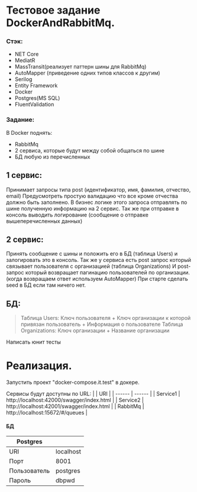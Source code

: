 # Тестовое задание DockerAndRabbitMq.

### Стэк:

- NET Core
- MediatR
- MassTransit(реализует паттерн шины для RabbitMq)
- AutoMapper (приведение одних типов классов к другим)
- Serilog
- Entity Framework
- Docker
- Postgres(MS SQL)
- FluentValidation

### Задание:

В Docker поднять:
- RabbitMq
- 2 сервиса, которые будут между собой общаться по шине
- БД любую из перечисленных

## 1 сервис:
Принимает запросы типа post (идентификатор, имя, фамилия, отчество, email)
Предусмотреть простую валидацию что все кроме отчества должно быть заполнено.
В бизнес логике этого запроса отправлять по шине полученную информацию на 2 сервис.
Так же при отправке в консоль выводить логирование (сообщение о отправке вышеперечисленных данных)

## 2 сервис:
Принять сообщение с шины и положить его в БД (таблица Users) и залогировать это в консоль.
Так же у сервиса есть post запрос который связывает пользователя с организацией (таблица Organizations)
И post-запрос который возвращает пагинацию пользователей по организации. (когда возвращаем ответ используем AutoMapper)
При старте сделать seed в БД если там ничего нет.

## БД:
> Таблица Users:
Ключ пользователя + Ключ организации к которой привязан пользователь + Информация о пользователе
Таблица Organizations:
Ключ организации + Название организации

Написать юнит тесты


# Реализация.
Запустить проект "docker-compose.it.test" в докере.

Сервисы будут доступны по URL:
|  | URI |
| ------ | ------ |
| Service1 | http://localhost:42000/swagger/index.html |
| Service2 | http://localhost:42001/swagger/index.html |
| RabbitMq | http://localhost:15672/#/queues |

#### БД
| Postgres |  |
| ------ | ------ |
| URI | localhost |
| Порт | 8001 |
| Пользователь | postgres |
| Пароль | dbpwd |
